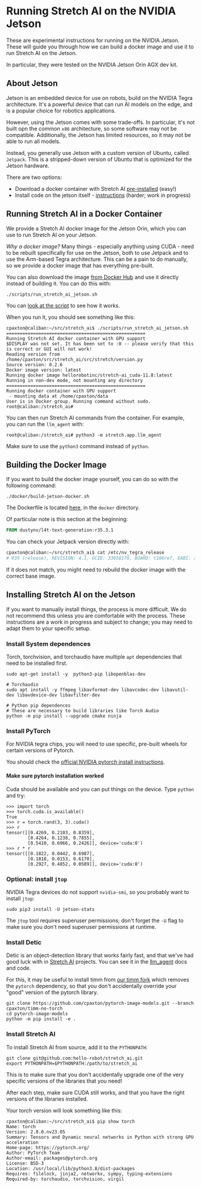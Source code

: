 # Running Stretch AI on the NVIDIA Jetson

These are experimental instructions for running on the NVIDIA Jetson. These will guide you through how we can build a docker image and use it to run Stretch AI on the Jetson.

In particular, they were tested on the NVIDIA Jetson Orin AGX dev kit.

## About Jetson

Jetson is an embedded device for use on robots, build on the NVIDIA Tegra architecture. It's a powerful device that can run AI models on the edge, and is a popular choice for robotics applications.

However, using the Jetson comes with some trade-offs. In particular, it's not built opn the common `x86` architecture, so some software may not be compatible. Additionally, the Jetson has limited resources, so it may not be able to run all models.

Instead, you generally use Jetson with a custom version of Ubuntu, called `Jetpack`. This is a stripped-down version of Ubuntu that is optimized for the Jetson hardware.

There are two options:
  - Download a docker container with Stretch AI [pre-installed](#running-stretch-ai-in-a-docker-container) (easy!)
  - Install code on the jetson itself - [instructions](#installing-stretch-ai-on-the-jetson) (harder; work in progress)

## Running Stretch AI in a Docker Container

We provide a Stretch AI docker image for the Jetson Orin, which you can use to run Stretch AI on your Jetson.

*Why a docker image?* Many things - especially anything using CUDA - need to be rebuilt specifically for use on the Jetson, both to use Jetpack and to use the Arm-based Tegra architecture. This can be a pain to do manually, so we provide a docker image that has everything pre-built.

You can also download the image [from Docker Hub](https://hub.docker.com/repository/docker/hellorobotinc/stretch-ai_jetson/general) and use it directly instead of building it. You can do this with:

```
./scripts/run_stretch_ai_jetson.sh
```

You can [look at the script](https://github.com/hello-robot/stretch_ai/blob/devel/scripts/run_stretch_ai_jetson.sh) to see how it works.

When you run it, you should see something like this:
```
cpaxton@caliban:~/src/stretch_ai$ ./scripts/run_stretch_ai_jetson.sh 
====================================================
Running Stretch AI docker container with GPU support
$DISPLAY was not set. It has been set to :0 -- please verify that this is correct or GUI will not work!
Reading version from /home/cpaxton/src/stretch_ai/src/stretch/version.py
Source version: 0.2.6
Docker image version: latest
Running docker image hellorobotinc/stretch-ai_cuda-11.8:latest
Running in non-dev mode, not mounting any directory
====================================================
Running docker container with GPU support
 - mounting data at /home/cpaxton/data
User is in Docker group. Running command without sudo.
root@caliban:/stretch_ai#
```

You can then run Stretch AI commands from the container. For example, you can run the `llm_agent` with:

```
root@caliban:/stretch_ai# python3 -m stretch.app.llm_agent
```

Make sure to use the `python3` command instead of `python`.

## Building the Docker Image

If you want to build the docker image yourself, you can do so with the following command:

```
./docker/build-jetson-docker.sh
```

The Dockerfile is located [here](docker/Dockerfile.jetson), in the `docker` directory.

Of particular note is this section at the beginning:
```Dockerfile
FROM dustynv/l4t-text-generation:r35.3.1
```

You can check your Jetpack version directly with:
```bash
cpaxton@caliban:~/src/stretch_ai$ cat /etc/nv_tegra_release
# R35 (release), REVISION: 4.1, GCID: 33958178, BOARD: t186ref, EABI: aarch64, DATE: Tue Aug  1 19:57:35 UTC 2023
```

If it does not match, you might need to rebuild the docker image with the correct base image.

## Installing Stretch AI on the Jetson

If you want to manually install things, the process is more difficult. We do not recommend this unless you are comfortable with the process. These instructions are a work in progress and subject to change; you may need to adapt them to your specific setup.

### Install System dependences

Torch, torchvision, and torchaudio have multiple `apt` dependencies that need to be installed first.
```
sudo apt-get install -y  python3-pip libopenblas-dev

# Torchaudio
sudo apt install -y ffmpeg libavformat-dev libavcodec-dev libavutil-dev libavdevice-dev libavfilter-dev

# Python pip dependences
# These are necessary to build libraries like Torch Audio
python -m pip install --upgrade cmake ninja
```

### Install PyTorch

For NVIDIA tegra chips, you will need to use specific, pre-built wheels for certain versions of Pytorch.

You should check the [official NVIDIA pytorch install instructions](https://docs.nvidia.com/deeplearning/frameworks/install-pytorch-jetson-platform/index.html#prereqs-install).

#### Make sure pytorch installation worked

Cuda should be available and you can put things on the device. Type `python` and try:

```
>>> import torch
>>> torch.cuda.is_available()
True
>>> r = torch.rand(3, 3).cuda()
>>> r
tensor([[0.4269, 0.2103, 0.8359],
        [0.4264, 0.1238, 0.7855],
        [0.5410, 0.6966, 0.2426]], device='cuda:0')
>>> r * r
tensor([[0.1822, 0.0442, 0.6987],
        [0.1818, 0.0153, 0.6170],
        [0.2927, 0.4852, 0.0589]], device='cuda:0')
```

### Optional: install `jtop`

NVIDIA Tegra devices do not support `nvidia-smi`, so you probably want to install `jtop`:

```
sudo pip3 install -U jetson-stats
```

The `jtop` tool requires superuser permissions; don't forget the `-U` flag to make sure you don't need superuser permissions at runtime.

### Install Detic

Detic is an object-detection library that works fairly fast, and that we've had good luck with in [Stretch AI](https://github.com/hello-robot/stretch_ai/) projects. You can see it in the [llm_agent](llm_agent) docs and code.

For this, it may be useful to install timm from [our timm fork](https://github.com/cpaxton/pytorch-image-models/tree/cpaxton/timm-no-torch) which removes the `pytorch` dependency, so that you don't accidentally override your "good" version of the pytorch library.

```
git clone https://github.com/cpaxton/pytorch-image-models.git --branch cpaxton/timm-no-torch
cd pytorch-image-models
python -m pip install -e .
```

### Install Stretch AI

To install Stretch AI from source, add it to the `PYTHONPATH`:

```
git clone git@github.com:hello-robot/stretch_ai.git
export PYTHONPATH=$PYTHONPATH:/path/to/stretch_ai
```

This is to make sure that you don't accidentally upgrade one of the very specific versions of the libraries that you need!

After each step, make sure CUDA still works, and that you have the right versions of the libraries installed.

Your torch version will look something like this:
```
cpaxton@caliban:~/src/stretch_ai$ pip show torch
Name: torch
Version: 2.0.0.nv23.05
Summary: Tensors and Dynamic neural networks in Python with strong GPU acceleration
Home-page: https://pytorch.org/
Author: PyTorch Team
Author-email: packages@pytorch.org
License: BSD-3
Location: /usr/local/lib/python3.8/dist-packages
Requires: filelock, jinja2, networkx, sympy, typing-extensions
Required-by: torchaudio, torchvision, virgil
```
